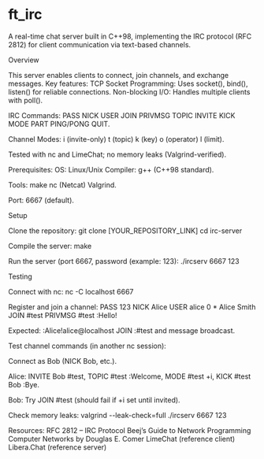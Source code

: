 # ft_irc

A real-time chat server built in C++98, implementing the IRC protocol (RFC 2812) for client communication via text-based channels. 

Overview

This server enables clients to connect, join channels, and exchange messages. 
Key features:
  TCP Socket Programming: Uses socket(), bind(), listen() for reliable connections.
  Non-blocking I/O: Handles multiple clients with poll().
  
IRC Commands: 
  PASS
  NICK
  USER
  JOIN
  PRIVMSG
  TOPIC
  INVITE
  KICK
  MODE
  PART
  PING/PONG
  QUIT.

Channel Modes: 
  i (invite-only)
  t (topic)
  k (key)
  o (operator)
  l (limit).

Tested with nc and LimeChat; no memory leaks (Valgrind-verified).

Prerequisites:
  OS: Linux/Unix
  Compiler: g++ (C++98 standard).

Tools: 
  make
  nc (Netcat)
  Valgrind.
  
Port:
  6667 (default).


Setup

Clone the repository:
  git clone [YOUR_REPOSITORY_LINK]
  cd irc-server

Compile the server:
  make

Run the server (port 6667, password (example: 123):
  ./ircserv 6667 123



Testing

Connect with nc:
  nc -C localhost 6667
  
Register and join a channel:
  PASS 123
  NICK Alice
  USER alice 0 * Alice Smith
  JOIN #test
  PRIVMSG #test :Hello!

Expected: :Alice!alice@localhost JOIN :#test and message broadcast.

Test channel commands (in another nc session):

Connect as Bob (NICK Bob, etc.).

Alice:
  INVITE Bob #test, 
  TOPIC #test :Welcome, 
  MODE #test +i, 
  KICK #test Bob :Bye.

Bob: Try JOIN #test (should fail if +i set until invited).

Check memory leaks:
  valgrind --leak-check=full ./ircserv 6667 123

Resources:
  RFC 2812 – IRC Protocol
  Beej’s Guide to Network Programming
  Computer Networks by Douglas E. Comer
  LimeChat (reference client)
  Libera.Chat (reference server)
